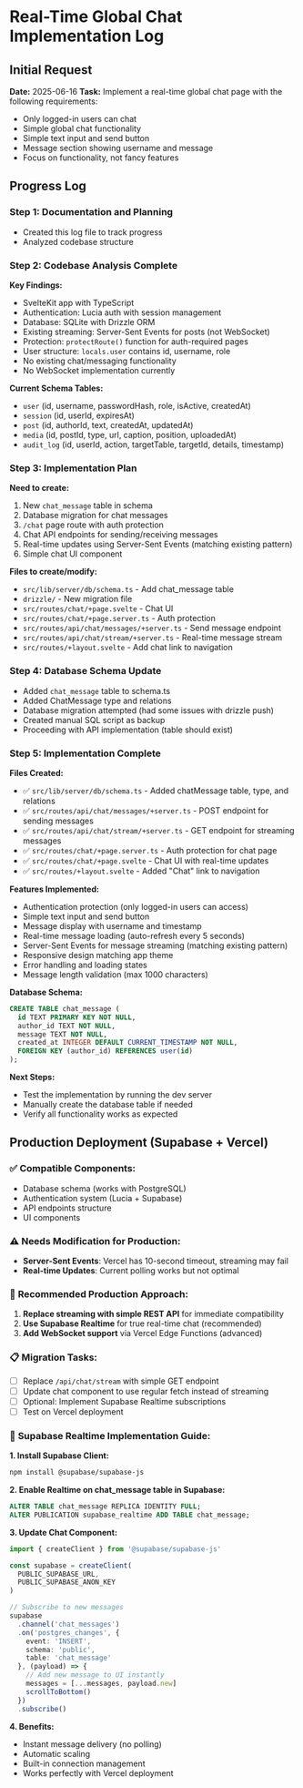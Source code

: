 # Real-Time Global Chat Implementation Log

## Initial Request
**Date:** 2025-06-16
**Task:** Implement a real-time global chat page with the following requirements:
- Only logged-in users can chat
- Simple global chat functionality
- Simple text input and send button
- Message section showing username and message
- Focus on functionality, not fancy features

## Progress Log

### Step 1: Documentation and Planning
- Created this log file to track progress
- Analyzed codebase structure

### Step 2: Codebase Analysis Complete
**Key Findings:**
- SvelteKit app with TypeScript
- Authentication: Lucia auth with session management
- Database: SQLite with Drizzle ORM
- Existing streaming: Server-Sent Events for posts (not WebSocket)
- Protection: `protectRoute()` function for auth-required pages
- User structure: `locals.user` contains id, username, role
- No existing chat/messaging functionality
- No WebSocket implementation currently

**Current Schema Tables:**
- `user` (id, username, passwordHash, role, isActive, createdAt)
- `session` (id, userId, expiresAt)
- `post` (id, authorId, text, createdAt, updatedAt)
- `media` (id, postId, type, url, caption, position, uploadedAt)
- `audit_log` (id, userId, action, targetTable, targetId, details, timestamp)

### Step 3: Implementation Plan
**Need to create:**
1. New `chat_message` table in schema
2. Database migration for chat messages
3. `/chat` page route with auth protection
4. Chat API endpoints for sending/receiving messages
5. Real-time updates using Server-Sent Events (matching existing pattern)
6. Simple chat UI component

**Files to create/modify:**
- `src/lib/server/db/schema.ts` - Add chat_message table
- `drizzle/` - New migration file
- `src/routes/chat/+page.svelte` - Chat UI
- `src/routes/chat/+page.server.ts` - Auth protection
- `src/routes/api/chat/messages/+server.ts` - Send message endpoint
- `src/routes/api/chat/stream/+server.ts` - Real-time message stream
- `src/routes/+layout.svelte` - Add chat link to navigation

### Step 4: Database Schema Update
- Added `chat_message` table to schema.ts
- Added ChatMessage type and relations
- Database migration attempted (had some issues with drizzle push)
- Created manual SQL script as backup
- Proceeding with API implementation (table should exist)

### Step 5: Implementation Complete
**Files Created:**
- ✅ `src/lib/server/db/schema.ts` - Added chatMessage table, type, and relations
- ✅ `src/routes/api/chat/messages/+server.ts` - POST endpoint for sending messages
- ✅ `src/routes/api/chat/stream/+server.ts` - GET endpoint for streaming messages
- ✅ `src/routes/chat/+page.server.ts` - Auth protection for chat page
- ✅ `src/routes/chat/+page.svelte` - Chat UI with real-time updates
- ✅ `src/routes/+layout.svelte` - Added "Chat" link to navigation

**Features Implemented:**
- Authentication protection (only logged-in users can access)
- Simple text input and send button
- Message display with username and timestamp
- Real-time message loading (auto-refresh every 5 seconds)
- Server-Sent Events for message streaming (matching existing pattern)
- Responsive design matching app theme
- Error handling and loading states
- Message length validation (max 1000 characters)

**Database Schema:**
```sql
CREATE TABLE chat_message (
  id TEXT PRIMARY KEY NOT NULL,
  author_id TEXT NOT NULL,
  message TEXT NOT NULL,
  created_at INTEGER DEFAULT CURRENT_TIMESTAMP NOT NULL,
  FOREIGN KEY (author_id) REFERENCES user(id)
);
```

**Next Steps:**
- Test the implementation by running the dev server
- Manually create the database table if needed
- Verify all functionality works as expected

## Production Deployment (Supabase + Vercel)

### ✅ **Compatible Components:**
- Database schema (works with PostgreSQL)
- Authentication system (Lucia + Supabase)
- API endpoints structure
- UI components

### ⚠️ **Needs Modification for Production:**
- **Server-Sent Events**: Vercel has 10-second timeout, streaming may fail
- **Real-time Updates**: Current polling works but not optimal

### 🚀 **Recommended Production Approach:**
1. **Replace streaming with simple REST API** for immediate compatibility
2. **Use Supabase Realtime** for true real-time chat (recommended)
3. **Add WebSocket support** via Vercel Edge Functions (advanced)

### 📋 **Migration Tasks:**
- [ ] Replace `/api/chat/stream` with simple GET endpoint
- [ ] Update chat component to use regular fetch instead of streaming
- [ ] Optional: Implement Supabase Realtime subscriptions
- [ ] Test on Vercel deployment

### 🔄 **Supabase Realtime Implementation Guide:**

**1. Install Supabase Client:**
```bash
npm install @supabase/supabase-js
```

**2. Enable Realtime on chat_message table in Supabase:**
```sql
ALTER TABLE chat_message REPLICA IDENTITY FULL;
ALTER PUBLICATION supabase_realtime ADD TABLE chat_message;
```

**3. Update Chat Component:**
```typescript
import { createClient } from '@supabase/supabase-js'

const supabase = createClient(
  PUBLIC_SUPABASE_URL,
  PUBLIC_SUPABASE_ANON_KEY
)

// Subscribe to new messages
supabase
  .channel('chat_messages')
  .on('postgres_changes', {
    event: 'INSERT',
    schema: 'public',
    table: 'chat_message'
  }, (payload) => {
    // Add new message to UI instantly
    messages = [...messages, payload.new]
    scrollToBottom()
  })
  .subscribe()
```

**4. Benefits:**
- Instant message delivery (no polling)
- Automatic scaling
- Built-in connection management
- Works perfectly with Vercel deployment
